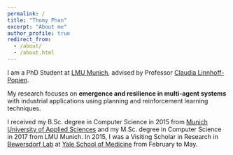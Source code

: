 ```yaml
---
permalink: /
title: "Thomy Phan"
excerpt: "About me"
author_profile: true
redirect_from: 
  - /about/
  - /about.html
---
```


I am a PhD Student at [LMU Munich](https://www.lmu.de/en/index.html), advised by Professor [Claudia Linnhoff-Popien](https://www.mobile.ifi.lmu.de/team/claudia-linnhoff-popien/). 

My research focuses on **emergence and resilience in multi-agent systems** with industrial applications using planning and reinforcement learning techniques.

I received my B.Sc. degree in Computer Science in 2015 from [Munich University of Applied Sciences](https://www.hm.edu/en/index.en.html) and my M.Sc. degree in Computer Science in 2017 from LMU Munich. In 2015, I was a Visiting Scholar in Research in [Bewersdorf Lab](http://www.bewersdorflab.org) at [Yale School of Medicine](https://medicine.yale.edu) from February to May.



